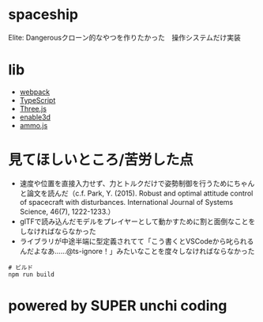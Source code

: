 # spaceship

Elite: Dangerousクローン的なやつを作りたかった　操作システムだけ実装

# lib
- [webpack](https://webpack.js.org/)
- [TypeScript](https://www.typescriptlang.org/)
- [Three.js](https://threejs.org/)
- [enable3d](https://enable3d.io/)
- [ammo.js](https://github.com/kripken/ammo.js)

# 見てほしいところ/苦労した点
- 速度や位置を直接入力せず、力とトルクだけで姿勢制御を行うためにちゃんと論文を読んだ（c.f. Park, Y. (2015). Robust and optimal attitude control of spacecraft with disturbances. International Journal of Systems Science, 46(7), 1222-1233.）
- glTFで読み込んだモデルをプレイヤーとして動かすために割と面倒なことをしなければならなかった
- ライブラリが中途半端に型定義されてて「こう書くとVSCodeから叱られるんだよなあ……@ts-ignore！」みたいなことを度々しなければならなかった


```
# ビルド
npm run build
```

# powered by SUPER unchi coding
